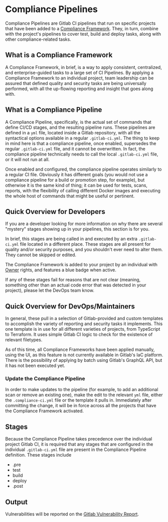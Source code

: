 # Compliance Pipelines

Compliance Pipelines are Gitlab CI pipelines that run on specific projects that have been added to a [Compliance Framework](https://docs.gitlab.com/ee/user/project/settings/index.html#compliance-frameworks). They, in turn, combine with the project's pipelines to cover test, build and deploy tasks, along with other compliance-related tasks.

## What is a Compliance Framework

A Compliance Framework, in brief, is a way to apply consistent, centralized, and enterprise-guided tasks to a large set of CI Pipelines. By applying a Compliance Framework to an individual project, team leadership can be assured that defined quality and security tasks are being universally performed, with all the up-flowing reporting and insight that goes along with.

## What is a Compliance Pipeline

A Compliance Pipeline, specifically, is the actual set of commands that define CI/CD stages, and the resulting pipeline runs. These pipelines are defined in a `yml` file, located inside a Gitlab repository, with all the syntactical options available in a regular `.gitlab-ci.yml`. The thing to keep in mind here is that a compliance pipeline, once enabled, supersedes the regular `.gitlab-ci.yml` file, and it cannot be overwritten. In fact, the compliance pipeline technically needs to call the local `.gitlab-ci.yml` file, or it will not run at all.

Once enabled and configured, the compliance pipeline operates similarly to a regular CI file. Obviously it has different goals (you would not use a compliance pipeline for a build or promotion step, for example), but otherwise it is the same kind of thing; it can be used for tests, scans, reports, with the flexibility of calling different Docker images and executing the whole host of commands that might be useful or pertinent.

## Quick Overview for Developers

If you are a developer looking for more information on why there are several "mystery" stages showing up in your pipelines, this section is for you.

In brief, this stages are being called in and executed by an extra `.gitlab-ci.yml` file located in a different place. These stages are all present for quality and/or security purposes, and you shouldn't ever need to alter them. They cannot be skipped or edited.

The Compliance Framework is added to your project by an individual with [Owner](https://docs.gitlab.com/ee/user/permissions.html) rights, and features a blue badge when active.

If any of these stages fail for reasons that are not clear (meaning, something other than an actual code error that was detected in your project), please let the DevOps team know.

## Quick Overview for DevOps/Maintainers

In general, these pull in a selection of Gitlab-provided and custom templates to accomplish the variety of reporting and security tasks it implements. This one template is in use for all different varieties of projects, from TypeScript to Terraform. It uses simple Gitlab CI logic to check for the existence of relevant filetypes.

As of this time, all Compliance Frameworks have been applied manually, using the UI, as this feature is not currently available in Gitlab's IaC platform. There is the possibility of applying by batch using Gitlab's GraphQL API, but it has not been executed yet.

### Update the Compliance Pipeline

In order to make updates to the pipeline (for example, to add an additional scan or remove an existing one), make the edit to the relevant `yml` file, either the `.compliance-ci.yml` file or the template it pulls in. Immediately after committing the change, it will be in force across all the projects that have the Compliance Framework activated.

## Stages

Because the Compliance Pipeline takes precedence over the individual project Gitlab CI, it is required that any stages that are configured in the individual `.gitlab-ci.yml` file are present in the Compliance Pipeline definition. These stages include

- .pre
- test
- build
- deploy
- .post

## Output

Vulnerabilities will be reported on the [Gitlab Vulnerability Report](./gitlab-vulnerability-report.md).

